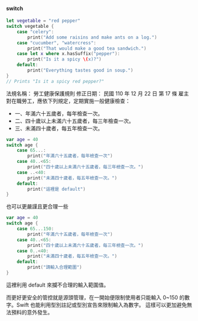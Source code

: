 #### switch

```swift
let vegetable = "red pepper"
switch vegetable {
    case "celery":
        print("Add some raisins and make ants on a log.")
    case "cucumber", "watercress":
        print("That would make a good tea sandwich.")
    case let x where x.hasSuffix("pepper"):
        print("Is it a spicy \(x)?")
    default:
        print("Everything tastes good in soup.")
}
// Prints "Is it a spicy red pepper?"
```

法規名稱：	勞工健康保護規則
修正日期：	民國 110 年 12 月 22 日
第 17 條
雇主對在職勞工，應依下列規定，定期實施一般健康檢查：
 - 一、年滿六十五歲者，每年檢查一次。
 - 二、四十歲以上未滿六十五歲者，每三年檢查一次。
 - 三、未滿四十歲者，每五年檢查一次。


```swift
var age = 40
switch age {
    case 65...:
        print("年滿六十五歲者，每年檢查一次")
    case 40..<65:
        print("四十歲以上未滿六十五歲者，每三年檢查一次。")
    case ..<40:
        print("未滿四十歲者，每五年檢查一次。")
    default:
        print("這裡是 default")
}
```

也可以更嚴謹且更合理一些
```swift
var age = 40
switch age {
    case 65...150:
        print("年滿六十五歲者，每年檢查一次")
    case 40..<65:
        print("四十歲以上未滿六十五歲者，每三年檢查一次。")
    case 0..<40:
        print("未滿四十歲者，每五年檢查一次。")
    default:
        print("請輸入合理範圍")
}
```
這裡利用 default 來攔不合理的輸入範圍值。

而更好更安全的管控就是源頭管理，在一開始便限制使用者只能輸入 0~150 的數字。Swift 也能利用型別註記或型別宣告來限制輸入為數字。 
這樣可以更加避免無法預料的意外發生。
